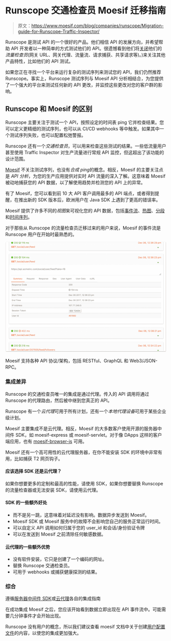 # Runscope 交通检查员 Moesif 迁移指南

> 原文：<https://www.moesif.com/blog/companies/runscope/Migration-guide-for-Runscope-Traffic-Inspector/>

Runscope 是测试 API 的一个很好的产品。他们相信 API 的发展方向，并希望帮助 API 开发者以一种简单的方式测试他们的 API。很遗憾看到他们将[关闭](https://blog.runscope.com/posts/phasing-out-traffic-inspector)他们的*流量检查员*(网关 URL、网关代理、流量流、请求捕获、共享请求等)。)来关注其他产品特性，比如他们的 API 测试。

如果您正在寻找一个平台来运行复杂的测试序列来测试您的 API，我们仍然推荐 Runscope。事实上，Runscope 测试序列与 Moesif API 分析相结合，为您提供了一个强大的平台来测试任何新的 API 更改，并监控这些更改对您的客户群的影响。

## Runscope 和 Moesif 的区别

Runscope 主要关注于测试一个 API，按照设定的时间表 ping 它并检查结果。您可以定义更精细的测试序列，也可以从 CI/CD webhooks 等中触发。如果其中一个测试序列失败，也可以配置松弛警报。

Runscope 还有一个*交通检查员*，可以用来检查这些测试的结果。一些低流量用户甚至使用 Traffic Inspector 对生产流量进行常规 API 监控，但这超出了该功能的设计范围。

[Moesif](https://www.moesif.com/features) 不关注测试序列，也没有*合成 ping*的概念。相反，Moesif 的主要关注点是 *API 分析*，为您的生产应用提供对实时 API 流量的深入了解。这意味着 Moesif 被动地捕获您的 API 数据，以了解使用趋势并检测您的 API 上的异常。

有了 Moesif，您可以看到前 10 大 API 客户调用最多的 API 端点，或者得到提醒，在推出新的 SDK 版本后，欧洲用户在 Java SDK 上遇到了更高的错误率。

Moesif 提供了许多不同的*视图*来可视化您的 API 数据，包括[事件流](https://www.moesif.com/docs/api-search/event-stream/)、[热图](https://www.moesif.com/docs/api-search/heapmaps/)、[分段](https://www.moesif.com/docs/api-search/segmentation/)和[时间序列](https://www.moesif.com/docs/api-search/time-series-analysis/)。

对于那些从 Runscope 的流量检查员迁移过来的用户来说，Moesif 的事件流是 Runscope 用户在开始时最熟悉的。

![Moesif API Event Stream](img/0970c089441826716e6fa9e28ae1b297.png)

Moesif 支持各种 API 协议/架构，包括 RESTful、GraphQL 和 Web3/JSON-RPC。

### 集成差异

Runscope 的交通检查员唯一的集成是通过代理。传入的 API 调用将通过 Runscope 的代理路由，然后被中继到您真正的 API。

Runscope 有一个*云代理*可用于所有计划，还有一个*本地代理设备*可用于某些企业级计划。

Moesif 主要集成不是云代理。相反，Moesif 的大多数客户使用开源的服务器中间件 SDK，如 moesif-express 或 moesif-servlet。对于像 DApps 这样的客户端应用，也有 [moesif-browser-js](https://www.moesif.com/docs/client-integration/browser-js/) 可用。

Moesif 还有一个高可用性的云代理服务器，在你不能安装 SDK 的环境中非常有用，比如捕获 T2 网页钩子。

#### 应该选择 SDK 还是云代理？

如果你想要更多的定制和最高的性能，请使用 SDK，如果你想要替换 Runscope 的流量检查器或无法安装 SDK，请使用云代理。

#### SDK 的一些额外好处

*   而不是另一跳，这意味着对延迟没有影响。数据异步发送到 Moesif。
*   Moesif SDK 或 Moesif 服务中的故障不会影响您自己的服务正常运行时间。
*   可以自定义 API 调用如何归属于您的 user_id 和会话/身份验证令牌
*   可以在发送到 Moesif 之前清除任何敏感数据。

#### 云代理的一些额外优势

*   没有软件安装，它只是创建了一个编码的网址。
*   替换 Runscope 交通检查员。
*   可用于 webhooks 或捕获健康探测的结果。

### 综合

遵循[服务器中间件 SDK](https://www.moesif.com/docs/server-integration/)或[云代理](https://www.moesif.com/docs//proxy-integration/cloud-proxy/)各自的集成指南

在成功集成 Moesif 之后，您应该开始看到数据立即出现在 API 事件流中。可能需要几分钟事件才会开始出现。

Runscope 没有用户的概念，所以我们建议查看 moesif 文档中关于创建[用户配置文件](https://www.moesif.com/docs/getting-started/users/)的内容，以使您的集成更加强大。